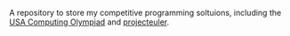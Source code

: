 A repository to store my competitive programming soltuions, including the [USA Computing Olympiad](http://www.usaco.org/) and [projecteuler](https://projecteuler.net/).

